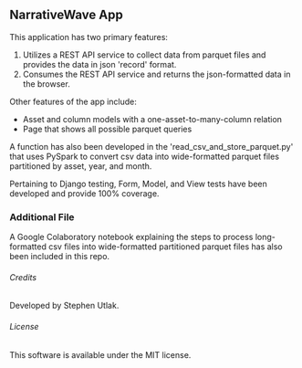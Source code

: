 ## NarrativeWave App
 
This application has two primary features:
1. Utilizes a REST API service to collect data from parquet files and provides the data in json 'record' format.
2. Consumes the REST API service and returns the json-formatted data in the browser.

Other features of the app include:
* Asset and column models with a one-asset-to-many-column  relation
* Page that shows all possible parquet queries

A function has also been developed in the 'read_csv_and_store_parquet.py' that uses PySpark to convert csv data into wide-formatted parquet files partitioned by asset, year, and month.

Pertaining to Django testing, Form, Model, and View tests have been developed and provide 100% coverage.

### Additional File

A Google Colaboratory notebook explaining the steps to process long-formatted csv files into wide-formatted partitioned parquet files has also been included in this repo.

###### Credits

Developed by Stephen Utlak.

###### License

This software is available under the MIT license.

